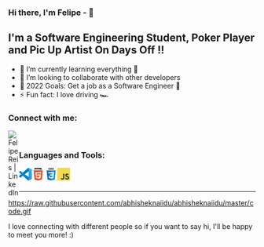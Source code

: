 ### Hi there, I'm Felipe - 👋 


## I'm a Software Engineering Student, Poker Player and Pic Up Artist On Days Off !!

- 🌱 I’m currently learning everything 🤣
- 👯 I’m looking to collaborate with other developers
- 🥅 2022 Goals: Get a job as a Software Engineer 🎯
- ⚡ Fun fact: I love driving 🏎

### Connect with me:


[<img align="left" alt="FelipeReis | LinkedIn" width="22px" src="https://cdn.jsdelivr.net/npm/simple-icons@v3/icons/linkedin.svg" />][linkedin]



<br />

### Languages and Tools:

[<img align="left" alt="Visual Studio Code" width="26px" src="https://raw.githubusercontent.com/github/explore/80688e429a7d4ef2fca1e82350fe8e3517d3494d/topics/visual-studio-code/visual-studio-code.png" />][visualcode]
[<img align="left" alt="HTML5" width="26px" src="https://raw.githubusercontent.com/github/explore/80688e429a7d4ef2fca1e82350fe8e3517d3494d/topics/html/html.png" />][HTML]
[<img align="left" alt="CSS3" width="26px" src="https://raw.githubusercontent.com/github/explore/80688e429a7d4ef2fca1e82350fe8e3517d3494d/topics/css/css.png" />][css]
[<img align="left" alt="JavaScript" width="26px" src="https://raw.githubusercontent.com/github/explore/80688e429a7d4ef2fca1e82350fe8e3517d3494d/topics/javascript/javascript.png" />][js]


<br />
<br />

---

https://raw.githubusercontent.com/abhisheknaiidu/abhisheknaiidu/master/code.gif


I love connecting with different people so if you want to say hi, I'll be happy to meet you more! :)

[linkedin]: https://www.linkedin.com/in/felipe-reis-b28bb320a
[visualcode]: https://code.visualstudio.com
[html]: https://en.wikipedia.org/wiki/HTML
[css]: https://pt.wikipedia.org/wiki/Cascading_Style_Sheets
[js]: https://pt.wikipedia.org/wiki/JavaScript
